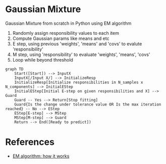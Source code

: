 # Gaussian Mixture
Gaussian Mixture from scratch in Python using EM algorithm    

1. Randomly assign responsibility values to each item
2. Compute Gaussian params like means and etc
3. E step, using previous 'weights', 'means' and 'covs' to evalute 'responsibility'
4. M step, using 'responsibility' to evaluate 'weights', 'means', 'covs'
5. Loop while beyond threshold

```mermaid
graph TD
    Start([Start]) --> InputX
    InputX[/Input X/] --> InitializeResp
    InitializeResp[Initialize responsibilities in N_samples x N_components] --> InitialEStep
    InitialEStep[Initial E-step on given responsibilities and X] --> Guard
    Guard -- Yes --> Return[Stop fitting]
    Guard{Is the change under tolerance value OR Is the max iteration reached} -- No --> EStep
    EStep[E-step] --> MStep
    MStep[M-step] --> Guard
    Return --> End([Ready to predict])
```

# References
- [EM algorithm: how it works](https://www.youtube.com/watch?v=REypj2sy_5U)
